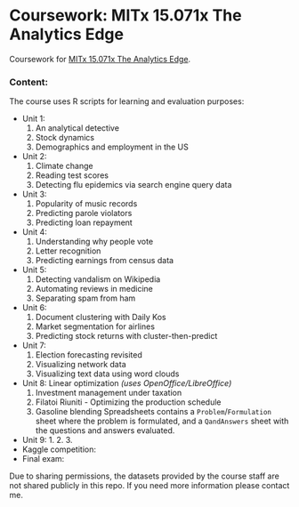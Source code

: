 Coursework: MITx 15.071x The Analytics Edge
=========

Coursework for [MITx 15.071x The Analytics Edge](https://www.edx.org/course/analytics-edge-mitx-15-071x-3).


### Content:

The course uses R scripts for learning and evaluation purposes:

- Unit 1:
  1. An analytical detective
  2. Stock dynamics
  3. Demographics and employment in the US
- Unit 2:
  1. Climate change
  2. Reading test scores
  3. Detecting flu epidemics via search engine query data
- Unit 3:
  1. Popularity of music records
  2. Predicting parole violators
  3. Predicting loan repayment
- Unit 4:
  1. Understanding why people vote
  2. Letter recognition
  3. Predicting earnings from census data
- Unit 5:
  1. Detecting vandalism on Wikipedia
  2. Automating reviews in medicine
  3. Separating spam from ham
- Unit 6:
  1. Document clustering with Daily Kos
  2. Market segmentation for airlines
  3. Predicting stock returns with cluster-then-predict
- Unit 7:
  1. Election forecasting revisited
  2. Visualizing network data
  3. Visualizing text data using word clouds
- Unit 8: Linear optimization *(uses OpenOffice/LibreOffice)*
  1. Investment management under taxation
  2. Filatoi Riuniti - Optimizing the production schedule
  3. Gasoline blending
   Spreadsheets contains a `Problem`/`Formulation` sheet where the problem is formulated, and a `QandAnswers` sheet with the questions and answers evaluated.
- Unit 9:
  1. 
  2. 
  3. 
- Kaggle competition:
- Final exam:


Due to sharing permissions, the datasets provided by the course staff are not shared publicly in this repo. If you need more information please contact me.